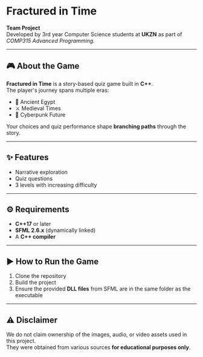 # Fractured in Time

**Team Project**  
Developed by 3rd year Computer Science students at **UKZN** as part of *COMP315 Advanced Programming*.

---

## 🎮 About the Game
**Fractured in Time** is a story-based quiz game built in **C++**.  
The player's journey spans multiple eras:

- 🏺 Ancient Egypt  
- ⚔️ Medieval Times  
- 🌆 Cyberpunk Future  

Your choices and quiz performance shape **branching paths** through the story.

---

## ✨ Features
- Narrative exploration  
- Quiz questions  
- 3 levels with increasing difficulty  

---

## ⚙️ Requirements
- **C++17** or later  
- **SFML 2.6.x** (dynamically linked)  
- A **C++ compiler**  

---

## ▶️ How to Run the Game
1. Clone the repository  
2. Build the project  
3. Ensure the provided **DLL files** from SFML are in the same folder as the executable  

---

## ⚠️ Disclaimer
We do not claim ownership of the images, audio, or video assets used in this project.  
They were obtained from various sources **for educational purposes only**.

